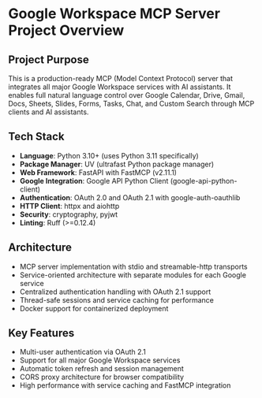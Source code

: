 # Google Workspace MCP Server Project Overview

## Project Purpose
This is a production-ready MCP (Model Context Protocol) server that integrates all major Google Workspace services with AI assistants. It enables full natural language control over Google Calendar, Drive, Gmail, Docs, Sheets, Slides, Forms, Tasks, Chat, and Custom Search through MCP clients and AI assistants.

## Tech Stack
- **Language**: Python 3.10+ (uses Python 3.11 specifically)
- **Package Manager**: UV (ultrafast Python package manager)
- **Web Framework**: FastAPI with FastMCP (v2.11.1)
- **Google Integration**: Google API Python Client (google-api-python-client)
- **Authentication**: OAuth 2.0 and OAuth 2.1 with google-auth-oauthlib
- **HTTP Client**: httpx and aiohttp
- **Security**: cryptography, pyjwt
- **Linting**: Ruff (>=0.12.4)

## Architecture
- MCP server implementation with stdio and streamable-http transports
- Service-oriented architecture with separate modules for each Google service
- Centralized authentication handling with OAuth 2.1 support
- Thread-safe sessions and service caching for performance
- Docker support for containerized deployment

## Key Features
- Multi-user authentication via OAuth 2.1
- Support for all major Google Workspace services
- Automatic token refresh and session management
- CORS proxy architecture for browser compatibility
- High performance with service caching and FastMCP integration
